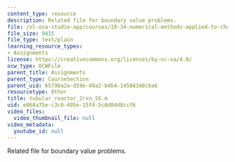```yaml
---
content_type: resource
description: Related file for boundary value problems.
file: /ol-ocw-studio-app/courses/10-34-numerical-methods-applied-to-chemical-engineering-fall-2005/e868a75ec3c0405e15f45c0d04d8ccf6_tubular_reactor_2rxn_SS.m
file_size: 9415
file_type: text/plain
learning_resource_types:
- Assignments
license: https://creativecommons.org/licenses/by-nc-sa/4.0/
ocw_type: OCWFile
parent_title: Assignments
parent_type: CourseSection
parent_uid: 6579ba2a-d59e-49a2-b4b4-14584348cba6
resourcetype: Other
title: tubular_reactor_2rxn_SS.m
uid: e868a75e-c3c0-405e-15f4-5c0d04d8ccf6
video_files:
  video_thumbnail_file: null
video_metadata:
  youtube_id: null
---
```

Related file for boundary value problems.